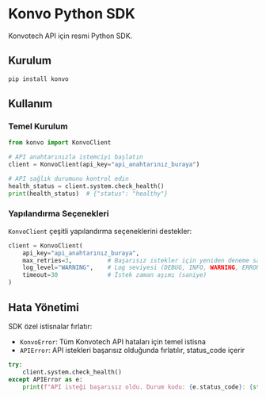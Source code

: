 # Konvo Python SDK

Konvotech API için resmi Python SDK.

## Kurulum

```bash
pip install konvo
```

## Kullanım

### Temel Kurulum

```python
from konvo import KonvoClient

# API anahtarınızla istemciyi başlatın
client = KonvoClient(api_key="api_anahtarınız_buraya")

# API sağlık durumunu kontrol edin
health_status = client.system.check_health()
print(health_status)  # {"status": "healthy"}
```

### Yapılandırma Seçenekleri

`KonvoClient` çeşitli yapılandırma seçeneklerini destekler:

```python
client = KonvoClient(
    api_key="api_anahtarınız_buraya",
    max_retries=3,          # Başarısız istekler için yeniden deneme sayısı
    log_level="WARNING",    # Log seviyesi (DEBUG, INFO, WARNING, ERROR, CRITICAL)
    timeout=30              # İstek zaman aşımı (saniye)
)
```

## Hata Yönetimi

SDK özel istisnalar fırlatır:

- `KonvoError`: Tüm Konvotech API hataları için temel istisna
- `APIError`: API istekleri başarısız olduğunda fırlatılır, status_code içerir

```python
try:
    client.system.check_health()
except APIError as e:
    print(f"API isteği başarısız oldu. Durum kodu: {e.status_code}: {str(e)}")
```
